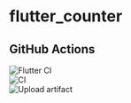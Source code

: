 # flutter_counter

## GitHub Actions

![Flutter CI](https://github.com/miajimyu/flutter_counter/workflows/Flutter%20CI/badge.svg)  
![CI](https://github.com/miajimyu/flutter_counter/workflows/CI/badge.svg)  
![Upload artifact](https://github.com/miajimyu/flutter_counter/workflows/Upload%20artifact/badge.svg)  

